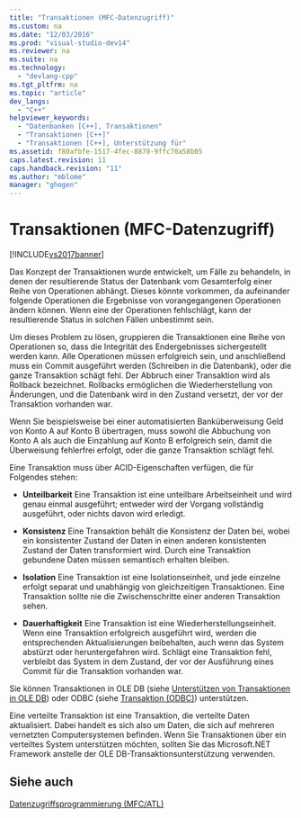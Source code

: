 ```yaml
---
title: "Transaktionen (MFC-Datenzugriff)"
ms.custom: na
ms.date: "12/03/2016"
ms.prod: "visual-studio-dev14"
ms.reviewer: na
ms.suite: na
ms.technology: 
  - "devlang-cpp"
ms.tgt_pltfrm: na
ms.topic: "article"
dev_langs: 
  - "C++"
helpviewer_keywords: 
  - "Datenbanken [C++], Transaktionen"
  - "Transaktionen [C++]"
  - "Transaktionen [C++], Unterstützung für"
ms.assetid: f80afbfe-1517-4fec-8870-9ffc70a58b05
caps.latest.revision: 11
caps.handback.revision: "11"
ms.author: "mblome"
manager: "ghogen"
---
```

# Transaktionen (MFC-Datenzugriff)
[!INCLUDE[vs2017banner](../assembler/inline/includes/vs2017banner.md)]

Das Konzept der Transaktionen wurde entwickelt, um Fälle zu behandeln, in denen der resultierende Status der Datenbank vom Gesamterfolg einer Reihe von Operationen abhängt.  Dieses könnte vorkommen, da aufeinander folgende Operationen die Ergebnisse von vorangegangenen Operationen ändern können.  Wenn eine der Operationen fehlschlägt, kann der resultierende Status in solchen Fällen unbestimmt sein.  
  
 Um dieses Problem zu lösen, gruppieren die Transaktionen eine Reihe von Operationen so, dass die Integrität des Endergebnisses sichergestellt werden kann.  Alle Operationen müssen erfolgreich sein, und anschließend muss ein Commit ausgeführt werden \(Schreiben in die Datenbank\), oder die ganze Transaktion schägt fehl.  Der Abbruch einer Transaktion wird als Rollback bezeichnet.  Rollbacks ermöglichen die Wiederherstellung von Änderungen, und die Datenbank wird in den Zustand versetzt, der vor der Transaktion vorhanden war.  
  
 Wenn Sie beispielsweise bei einer automatisierten Banküberweisung Geld von Konto A auf Konto B übertragen, muss sowohl die Abbuchung von Konto A als auch die Einzahlung auf Konto B erfolgreich sein, damit die Überweisung fehlerfrei erfolgt, oder die ganze Transaktion schlägt fehl.  
  
 Eine Transaktion muss über ACID\-Eigenschaften verfügen, die für Folgendes stehen:  
  
-   **Unteilbarkeit** Eine Transaktion ist eine unteilbare Arbeitseinheit und wird genau einmal ausgeführt; entweder wird der Vorgang vollständig ausgeführt, oder nichts davon wird erledigt.  
  
-   **Konsistenz** Eine Transaktion behält die Konsistenz der Daten bei, wobei ein konsistenter Zustand der Daten in einen anderen konsistenten Zustand der Daten transformiert wird.  Durch eine Transaktion gebundene Daten müssen semantisch erhalten bleiben.  
  
-   **Isolation** Eine Transaktion ist eine Isolationseinheit, und jede einzelne erfolgt separat und unabhängig von gleichzeitigen Transaktionen.  Eine Transaktion sollte nie die Zwischenschritte einer anderen Transaktion sehen.  
  
-   **Dauerhaftigkeit** Eine Transaktion ist eine Wiederherstellungseinheit.  Wenn eine Transaktion erfolgreich ausgeführt wird, werden die entsprechenden Aktualisierungen beibehalten, auch wenn das System abstürzt oder heruntergefahren wird.  Schlägt eine Transaktion fehl, verbleibt das System in dem Zustand, der vor der Ausführung eines Commit für die Transaktion vorhanden war.  
  
 Sie können Transaktionen in OLE DB \(siehe [Unterstützen von Transaktionen in OLE DB](../data/oledb/supporting-transactions-in-ole-db.md)\) oder ODBC \(siehe [Transaktion \(ODBC\)](../data/odbc/transaction-odbc.md)\) unterstützen.  
  
 Eine verteilte Transaktion ist eine Transaktion, die verteilte Daten aktualisiert. Dabei handelt es sich also um Daten, die sich auf mehreren vernetzten Computersystemen befinden.  Wenn Sie Transaktionen über ein verteiltes System unterstützen möchten, sollten Sie das Microsoft.NET Framework anstelle der OLE DB\-Transaktionsunterstützung verwenden.  
  
## Siehe auch  
 [Datenzugriffsprogrammierung \(MFC\/ATL\)](../data/data-access-programming-mfc-atl.md)